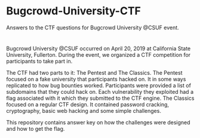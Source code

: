 # Bugcrowd-University-CTF
Answers to the CTF questions for Bugcrowd University @CSUF event. 

#


Bugcrowd University @CSUF occurred on April 20, 2019 at California State University, Fullerton. During the event, we organized a CTF competition for participants to take part in. 

The CTF had two parts to it: The Pentest and The Classics. The Pentest focused on a fake university that participants hacked on. It in some ways replicated to how bug bounties worked. Participants were provided a list of subdomains that they could hack on. Each vulnerability they exploited had a flag associated with it which they submitted to the CTF engine. The Classics focused on a regular CTF design. It contained password cracking, cryptography, basic web hacking and some simple challenges. 

This repository contains answer key on how the challenges were designed and how to get the flag. 


